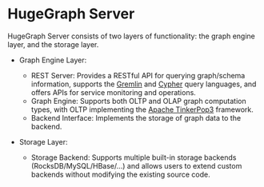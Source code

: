 # HugeGraph Server

HugeGraph Server consists of two layers of functionality: the graph engine layer, and the storage layer.

- Graph Engine Layer:
  - REST Server: Provides a RESTful API for querying graph/schema information, supports the [Gremlin](https://tinkerpop.apache.org/gremlin.html) and [Cypher](https://en.wikipedia.org/wiki/Cypher) query languages, and offers APIs for service monitoring and operations.
  - Graph Engine: Supports both OLTP and OLAP graph computation types, with OLTP implementing the [Apache TinkerPop3](https://tinkerpop.apache.org) framework.
  - Backend Interface: Implements the storage of graph data to the backend.

- Storage Layer:
  - Storage Backend: Supports multiple built-in storage backends (RocksDB/MySQL/HBase/...) and allows users to extend custom backends without modifying the existing source code.
